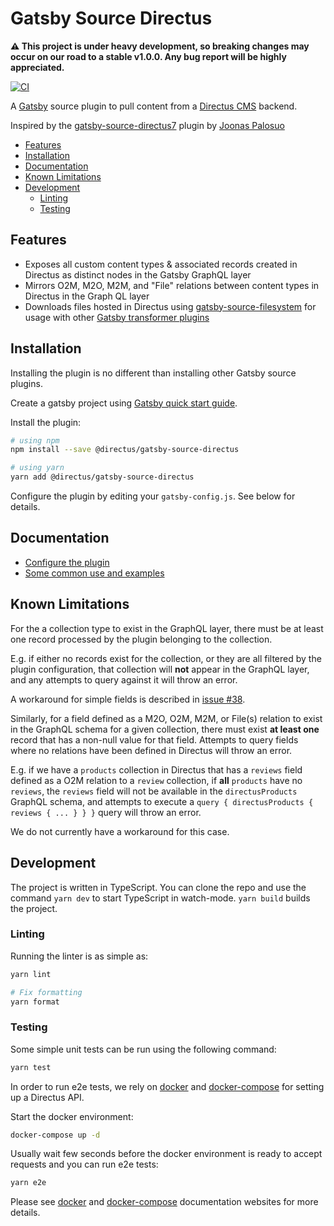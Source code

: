# Gatsby Source Directus

**:warning: This project is under heavy development, so breaking changes may occur on our road to a stable v1.0.0. Any bug report will be highly appreciated.**

[![CI](https://github.com/directus/gatsby-source/workflows/CI/badge.svg)](https://github.com/directus/gatsby-source/actions?query=workflow%3ACI)

A [Gatsby](https://www.gatsbyjs.org/) source plugin to pull content from a [Directus CMS](https://directus.io/) backend.

Inspired by the [gatsby-source-directus7](https://github.com/Jonesus/gatsby-source-directus7) plugin by [Joonas Palosuo](https://github.com/Jonesus)

- [Features](#features)
- [Installation](#installation)
- [Documentation](#documentation)
- [Known Limitations](#known-limitations)
- [Development](#development)
  - [Linting](#linting)
  - [Testing](#testing)

## Features

- Exposes all custom content types & associated records created in Directus as distinct nodes in the Gatsby GraphQL layer
- Mirrors O2M, M2O, M2M, and "File" relations between content types in Directus in the Graph QL layer
- Downloads files hosted in Directus using [gatsby-source-filesystem](https://github.com/gatsbyjs/gatsby/tree/master/packages/gatsby-source-filesystem) for usage with other [Gatsby transformer plugins](https://www.gatsbyjs.org/plugins/?=gatsby-transformer)

## Installation

Installing the plugin is no different than installing other Gatsby source plugins.

Create a gatsby project using [Gatsby quick start guide](https://www.gatsbyjs.org/docs/quick-start).

Install the plugin:

```sh
# using npm
npm install --save @directus/gatsby-source-directus
```

```sh
# using yarn
yarn add @directus/gatsby-source-directus
```

Configure the plugin by editing your `gatsby-config.js`. See below for details.

## Documentation

- [Configure the plugin](https://github.com/directus/gatsby-source/blob/master/docs/configuration.md)
- [Some common use and examples](https://github.com/directus/gatsby-source/blob/master/docs/usage.md)

## Known Limitations

For the a collection type to exist in the GraphQL layer, there must be at least one record processed by the plugin belonging to the collection.

E.g. if either no records exist for the collection, or they are all filtered by the plugin configuration, that collection will **not** appear in the GraphQL layer, and any attempts to query against it will throw an error.

A workaround for simple fields is described in [issue #38](https://github.com/directus/gatsby-source/issues/38#issuecomment-594772507).

Similarly, for a field defined as a M2O, O2M, M2M, or File(s) relation to exist in the GraphQL schema for a given collection, there must exist **at least one** record that has a non-null value for that field. Attempts to query fields where no relations have been defined in Directus will throw an error.

E.g. if we have a `products` collection in Directus that has a `reviews` field defined as a O2M relation to a `review` collection, if **all** `products` have no `reviews`, the `reviews` field will not be available in the `directusProducts` GraphQL schema, and attempts to execute a `query { directusProducts { reviews { ... } } }` query will throw an error.

We do not currently have a workaround for this case.

## Development

The project is written in TypeScript. You can clone the repo and use the command `yarn dev` to start TypeScript in watch-mode. `yarn build` builds the project.

### Linting

Running the linter is as simple as:

```sh
yarn lint

# Fix formatting
yarn format
```

### Testing

Some simple unit tests can be run using the following command:

```sh
yarn test
```

In order to run e2e tests, we rely on [docker](https://docs.docker.com/install/) and [docker-compose](https://docs.docker.com/compose/) for setting up a Directus API.

Start the docker environment:

```sh
docker-compose up -d
```

Usually wait few seconds before the docker environment is ready to accept requests and you can run e2e tests:

```sh
yarn e2e
```

Please see [docker](https://docs.docker.com/) and [docker-compose](https://docs.docker.com/compose/) documentation websites for more details.
